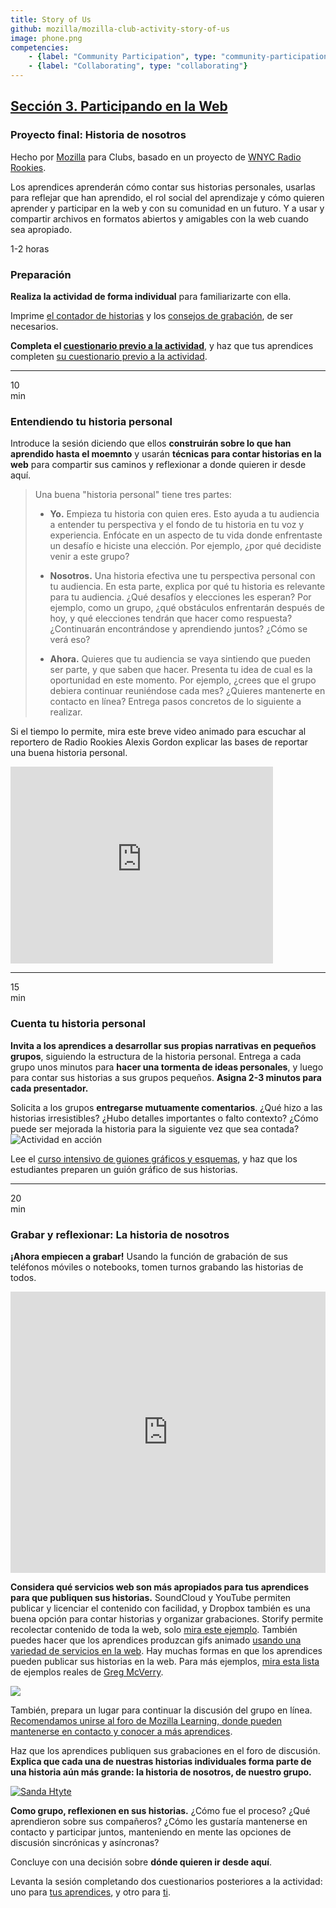 ```yaml
---
title: Story of Us
github: mozilla/mozilla-club-activity-story-of-us
image: phone.png
competencies:
    - {label: "Community Participation", type: "community-participation"}
    - {label: "Collaborating", type: "collaborating"}
---
```


## [Sección 3. Participando en la Web](http://mozilla.github.io/webmaker-curriculum/WebLiteracyBasics-I/)

### Proyecto final: Historia de nosotros

Hecho por [Mozilla](https://webmaker.org/mentor) para Clubs, basado en un proyecto de [WNYC Radio Rookies](https://radiorookies.makes.org/thimble/diy-toolkit-how-to-report-your-own-story). 

Los aprendices aprenderán cómo contar sus historias personales, usarlas para reflejar que han aprendido, el rol social del aprendizaje y cómo quieren aprender y participar en la web y con su comunidad en un futuro. Y a usar y compartir archivos en formatos abiertos y amigables con la web cuando sea apropiado.

1-2 horas

### Preparación

**Realiza la actividad de forma individual** para familiarizarte con ella.

Imprime [el contador de historias](http://www.scribd.com/doc/198426785/Story-Planning-Worksheet) y los [consejos de grabación](http://www.scribd.com/doc/198426782/Recording-and-Interviewing-Basics-Worksheet), de ser necesarios.

**Completa el [cuestionario previo a la actividad](http://goo.gl/forms/kAPPY2NDET)**, y haz que tus aprendices completen [su cuestionario previo a la actividad](http://goo.gl/forms/KeeMwn7pMJ). 

---

10<br>min

### Entendiendo tu historia personal
Introduce la sesión diciendo que ellos **construirán sobre lo que han aprendido hasta el moemnto** y usarán **técnicas para contar historias en la web** para compartir sus caminos y reflexionar a donde quieren ir desde aquí.

> Una buena "historia personal" tiene tres partes:
>
> * **Yo.** Empieza tu historia con quien eres. Esto ayuda a tu audiencia a entender tu perspectiva y el fondo de tu historia en tu voz y experiencia. Enfócate en un aspecto de tu vida donde enfrentaste un desafío e hiciste una elección. Por ejemplo, ¿por qué decidiste venir a este grupo?
>
> * **Nosotros.** Una  historia efectiva une tu perspectiva personal con tu audiencia. En esta parte, explica por qué tu historia es relevante para tu audiencia. ¿Qué desafíos y elecciones les esperan? Por ejemplo, como un grupo, ¿qué obstáculos enfrentarán después de hoy, y qué elecciones tendrán que hacer como respuesta? ¿Continuarán encontrándose y aprendiendo juntos? ¿Cómo se verá eso?
>
> * **Ahora.** Quieres que tu audiencia se vaya sintiendo que pueden ser parte, y que saben que hacer. Presenta tu idea de cual es la oportunidad en este momento. Por ejemplo, ¿crees que el grupo debiera continuar reuniéndose cada mes? ¿Quieres mantenerte en contacto en línea? Entrega pasos concretos de lo siguiente a realizar.

Si el tiempo lo permite, mira este breve video animado para escuchar al reportero de Radio Rookies Alexis Gordon explicar las bases de reportar una buena historia personal.

<iframe src="https://www.youtube.com/embed/BTtbkgO70-E" allowfullscreen="" frameborder="0" height="315" width="420"></iframe>

---

15<br>min

### Cuenta tu historia personal

**Invita a los aprendices a desarrollar sus propias narrativas en pequeños grupos**, siguiendo la estructura de la historia personal. Entrega a cada grupo unos minutos para **hacer una tormenta de ideas personales**, y luego para contar sus historias a sus grupos pequeños. **Asigna 2-3 minutos para cada presentador.**

Solicita a los grupos **entregarse mutuamente comentarios**. ¿Qué hizo a las historias irresistibles? ¿Hubo detalles importantes o falto contexto? ¿Cómo puede ser mejorada la historia para la siguiente vez que sea contada?
![Actividad en acción](http://mozilla.github.io/webmaker-curriculum/images/story-of-us-03.jpg)

Lee el [curso intensivo de guiones gráficos y esquemas](https://laura.makes.org/thimble/LTEyNzQ2NzQ2ODg=/schematics-and-storyboards), y haz que los estudiantes preparen un guión gráfico de sus historias.

---

20<br>min

### Grabar y reflexionar: La historia de nosotros

**¡Ahora empiecen a grabar!** Usando la función de grabación de sus teléfonos móviles o notebooks,  tomen turnos grabando las historias de todos.

<iframe src="http://plotagon.com/player/42510" webkitallowfullscreen="" mozallowfullscreen="" allowfullscreen="" frameborder="0" height="450" width="100%"></iframe>

**Considera qué servicios web son más apropiados para tus aprendices para que publiquen sus historias.** SoundCloud y YouTube permiten publicar y licenciar el contenido con facilidad, y Dropbox también es una buena opción para contar historias y organizar grabaciones. Storify permite recolectar contenido de toda la web, solo [mira este ejemplo](https://storify.com/cpastor24/story-of-us#publiciz). También puedes hacer que los aprendices produzcan gifs animado [usando una variedad de servicios en la web](https://katermouse.makes.org/thimble/LTIwNjQwNTYzMjA=/creative-commons-gif-exchange-activity). Hay muchas formas en que los aprendices pueden publicar sus historias en la web. Para más ejemplos, [mira esta lista](https://github.com/mozilla/teach.webmaker.org/issues/205#issuecomment-84924930) de ejemplos reales de [Greg McVerry](http://twitter.com/jgmac1106).

[![](https://d262ilb51hltx0.cloudfront.net/max/760/1*4i87-EgCi3HNvV-_--PjTg.gif)](https://medium.com/@leelefever/welcome-to-the-next-golden-age-of-animated-gifs-56c4851ae33e)

También, prepara un lugar para continuar la discusión del grupo en línea. [Recomendamos unirse al foro de Mozilla Learning, donde pueden mantenerse en contacto y conocer a más aprendices](http://discourse.webmaker.org/category/clubs).

Haz que los aprendices publiquen sus grabaciones en el foro de discusión. **Explica que cada una de nuestras historias individuales forma parte de una historia aún más grande: la historia de nosotros, de nuestro grupo.**

[![Sanda Htyte](http://mozilla.github.io/webmaker-curriculum/images/story-of-us-02.jpg)](http://www.sandahtyte.com/)

**Como grupo, reflexionen en sus historias.** ¿Cómo fue el proceso? ¿Qué aprendieron sobre sus compañeros? ¿Cómo les gustaría mantenerse en contacto y participar juntos, manteniendo en mente las opciones de discusión sincrónicas y asíncronas?

Concluye con una decisión sobre **dónde quieren ir desde aquí**.

Levanta la sesión completando dos cuestionarios posteriores a la actividad: uno para [tus aprendices](http://goo.gl/forms/8UWO57WswT), y otro para [ti](http://goo.gl/forms/gUaeABnBuh). 